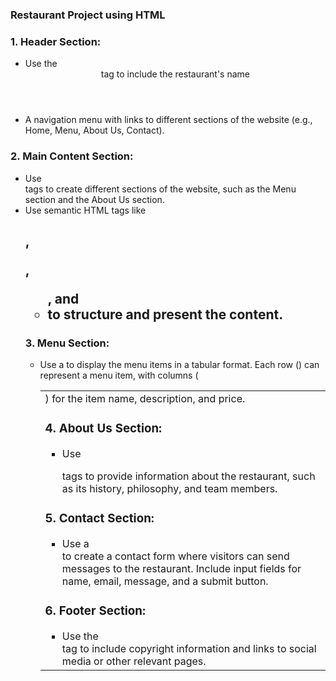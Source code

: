 ### Restaurant Project using HTML

### 1. Header Section: 
* Use the <header> tag to include the restaurant's name
* A navigation menu with links to different sections of the website (e.g., Home, Menu, About Us, Contact).

### 2. Main Content Section: 
* Use <section> tags to create different sections of the website, such as the Menu section and the About Us section. 
* Use semantic HTML tags like <h2>, <p>, <ul>, and <li> to structure and present the content.

### 3. Menu Section: 
* Use a <table> to display the menu items in a tabular format. Each row (<tr>) can represent a menu item, with columns (<td>) for the item name, description, and price.

### 4. About Us Section: 
* Use <p> tags to provide information about the restaurant, such as its history, philosophy, and team members.

### 5. Contact Section: 
* Use a <form> to create a contact form where visitors can send messages to the restaurant. Include input fields for name, email, message, and a submit button.

### 6. Footer Section: 
* Use the <footer> tag to include copyright information and links to social media or other relevant pages.
